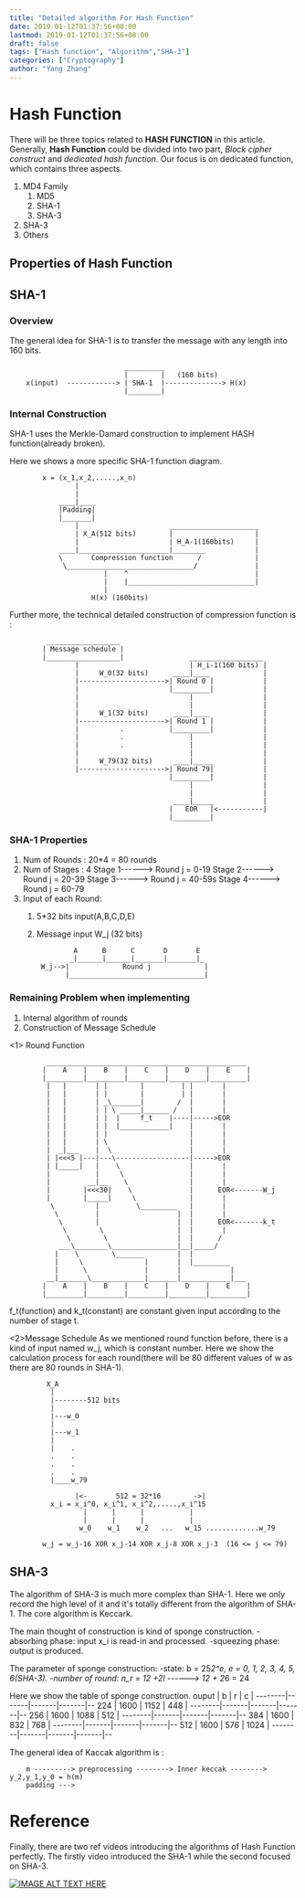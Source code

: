 ```yaml
---
title: "Detailed algorithm For Hash Function"
date: 2019-01-12T01:37:56+08:00
lastmod: 2019-01-12T01:37:56+08:00
draft: false
tags: ["Hash function", "Algorithm","SHA-3"]
categories: ["Cryptography"]
author: "Yang Zhang"
---
```

# Hash Function

There will be three topics related to **HASH FUNCTION** in this article. Generally, **Hash Function** could be divided into two part, *Block cipher construct* and *dedicated hash function*. Our focus is on dedicated function, which contains three aspects.

1. MD4 Family
    1. MD5
    2. SHA-1
    3. SHA-3
2. SHA-3
3. Others

## Properties of Hash Function

## SHA-1

### Overview

The general idea for SHA-1 is to transfer the message with any length into 160 bits.

                                __________
                                |        |   (160 bits)
        x(input)  ------------> | SHA-1  |--------------> H(x)
                                |________|

### Internal Construction

SHA-1 uses the Merkle-Damard construction to implement HASH function(already broken).

Here we shows a more specific SHA-1 function diagram.

            x = (x_1,x_2,.....,x_n)
                    |
                    |
                ____|____
                |Padding|
                |_______|
                    |                      ______________________
                    | X_A(512 bits)        |                    |
                    |                      | H_A-1(160bits)     |
                ____|______________________|________            |
                \       Compression function      /             |
                 \_______________________________/              |
                           |    ^                               |
                           |    |_______________________________|
                           |
                        H(x) (160bits)

Further more, the technical detailed construction of compression function is :

             __________________
            | Message schedule |
            |__________________|                __________________
                    |                           | H_i-1(160 bits) |
                    |     W_0(32 bits)      ____|____             |
                    |--------------------->| Round 0 |            |
                    |                      |_________|            |
                    |                           |                 |
                    |                           |                 |
                    |     W_1(32 bits)      ____|____             |
                    |--------------------->| Round 1 |            |
                    |          .           |_________|            |
                    |          .                |                 |
                    |          .                |                 |
                    |                           |                 |
                    |     W_79(32 bits)     ____|_____            |
                    |--------------------->| Round 79|            |
                                           |_________|            |
                                                |                 |
                                                |                 |
                                            ____|_____            |
                                           |   EOR   |<-----------|
                                           |_________|

### SHA-1 Properties

1. Num of Rounds : 20*4 = 80 rounds
2. Num of Stages : 4
    Stage 1------> Round j = 0-19
    Stage 2------> Round j = 20-39
    Stage 3------> Round j = 40-59s
    Stage 4------> Round j = 60-79
3. Input of each Round:
    1. 5*32 bits input(A,B,C,D,E)
    2. Message input W_j (32 bits)

                    A      B      C       D       E
                   _|______|______|_______|_______|_
            W_j-->|             Round j             |
                  |_________________________________|

### Remaining Problem when implementing

1. Internal algorithm of rounds
2. Construction of Message Schedule

<1> Round Function

             _________________________________________________
            |    A    |    B    |    C    |    D    |    E    |
            |_________|_________|_________|_________|_________|
             |   |       | |        |         | |       |
             |   |       | |        |         | |       |
             |   |       | _\_______|        /  |       |
             |   |       | | \ _____|______ /   |       |
             |   |       | |  |     f_t    |----|----->EOR
             |   |       | |  |____________|    |       |
             |   |       | |                    |       |
             |   |       | \                    |       |
             |  _|___    |  \                   |       |
             | |<<<5 |---|---\------------------|----->EOR
             | |_____|   |    \                 |       |
             |           |     \                |       |
             |         __|__    \               |       |
             |        |<<<30|    \              |      EOR<-------W_j
             |        |_____|     \             |       |
              \          |         \_________   |       |
               \         |                   |  |       |
                \        |                   |  |      EOR<-------k_t
                 \        \                  |  |       |
                  \        \                 |  |      /
                ___\________\________________|__|_____/
               |    \        \_______        |  |
               |     \               |       |  |_________
               |      \              |       |            |
             __|_______\_____________|_______|____________|___
            |    A    |    B    |    C    |    D    |    E    |
            |_________|_________|_________|_________|_________|

f_t(function) and k_t(constant) are constant given input according to the number of stage t.

<2>Message Schedule
As we mentioned round function before, there is a kind of input named w_j, which is constant number. Here we show the calculation process for each round(there will be 80 different values of w as there are 80 rounds in SHA-1).

             X_A
              |
              |--------512 bits
              |
              |---w_0
              |
              |---w_1
              |
              |    .
              .    .
              .    .
              .    .
              |____w_79

                    |<-       512 = 32*16        ->|
              x_i = x_i^0, x_i^1, x_i^2,.....,x_i^15
                      |      |      |           |
                      |      |      |           |
                     w_0    w_1    w_2   ...   w_15 .............w_79

            w_j = w_j-16 XOR x_j-14 XOR x_j-8 XOR x_j-3  (16 <= j <= 79)

## SHA-3

The algorithm of SHA-3 is much more complex than  SHA-1. Here we only record the high level of it and it's totally different from the algorithm of SHA-1. The core algorithm is Keccark.

The main thought of construction is kind of sponge construction.
    -absorbing phase: input x_i is read-in and processed.
    -squeezing phase: output is produced.

The parameter of sponge construction:
    -state:   b = 25*2^e,  e = 0, 1, 2, 3, 4, 5, 6(SHA-3).
    -number of round:    n_r = 12 +2l ------> 12 + 2*6 = 24

Here we show the table of sponge construction.
        ouput   |   b   |   r   |   c   |
        --------|-------|-------|-------|--
        224     | 1600  |  1152 |  448  |
        --------|-------|-------|-------|--
        256     | 1600  |  1088 |  512  |
        --------|-------|-------|-------|--
        384     | 1600  |  832  |  768  |
        --------|-------|-------|-------|--
        512     | 1600  |  576  |  1024 |
        --------|-------|-------|-------|--

The general idea of Kaccak algorithm is :

        m ---------> preprocessing --------> Inner keccak --------> y_2,y_1,y_0 = h(m)
        padding --->

# Reference

Finally, there are two ref videos introducing the algorithms of Hash Function perfectly. The firstly video introduced the SHA-1 while the second focused on SHA-3.

[![IMAGE ALT TEXT HERE](http://img.youtube.com/vi/JIhZWgJA-9o/0.jpg)](http://www.youtube.com/watch?v=JIhZWgJA-9o)
